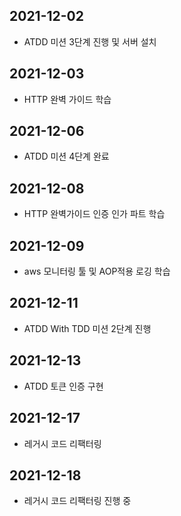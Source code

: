 ## 2021-12-02
- ATDD 미션 3단계 진행 및 서버 설치
## 2021-12-03
- HTTP 완벽 가이드 학습
## 2021-12-06
- ATDD 미션 4단계 완료
## 2021-12-08
- HTTP 완벽가이드 인증 인가 파트 학습
## 2021-12-09
- aws 모니터링 툴 및 AOP적용 로깅 학습
## 2021-12-11
- ATDD With TDD 미션 2단계 진행
## 2021-12-13
- ATDD 토큰 인증 구현
## 2021-12-17
- 레거시 코드 리팩터링
## 2021-12-18
- 레거시 코드 리팩터링 진행 중
